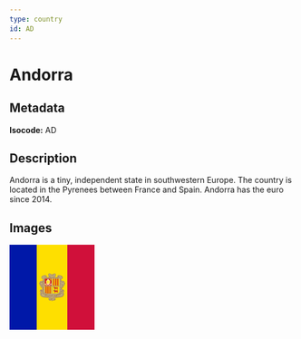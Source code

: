 ```yaml
---
type: country
id: AD
---
```


# Andorra

## Metadata

**Isocode:** AD

## Description

Andorra is a tiny, independent state in southwestern Europe. The country is located in the Pyrenees between France and Spain. Andorra has the euro since 2014.

## Images

<img src="Countries/Andorra/ad.png" height="150" alt="Andorra">
